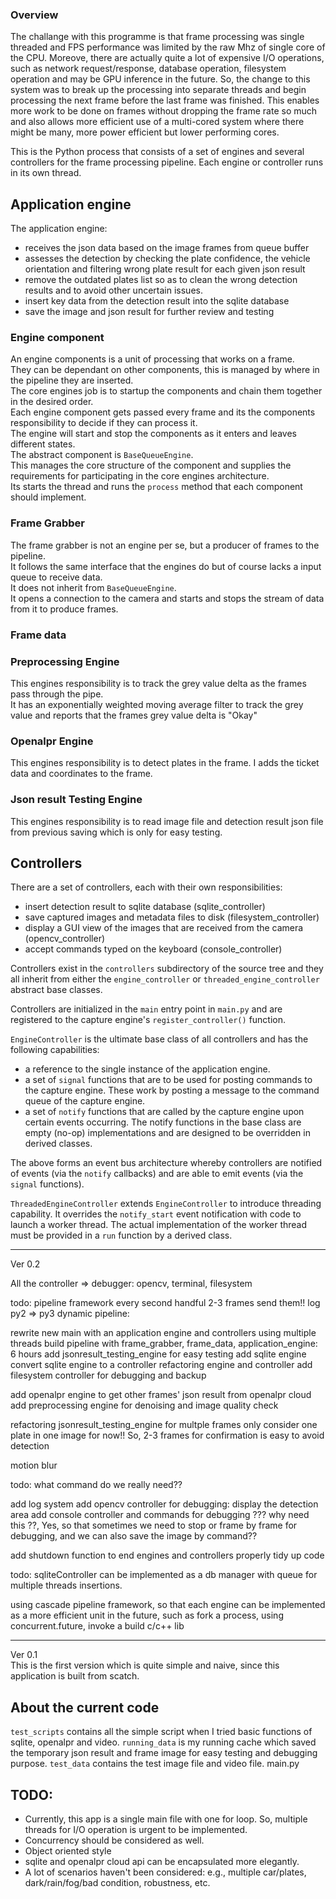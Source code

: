 ### Overview

The challange with this programme is that frame processing was single threaded and FPS performance was limited by the raw Mhz of single core of the CPU. Moreove, there are actually quite a lot of expensive I/O operations, such as network request/response, database operation, filesystem operation and may be GPU inference in the future.
So, the change to this system was to break up the processing into separate threads and begin processing the next frame before the last frame was finished. 
This enables more work to be done on frames without dropping the frame rate so much and also allows more efficient use of a multi-cored system where there might be many, more power efficient but lower performing cores.

This is the Python process that  consists of a set of engines and several controllers for the frame processing pipeline. Each engine or controller runs in its own thread.


## Application engine
The application engine:
- receives the json data based on the image frames from queue buffer
- assesses the detection by checking the plate confidence, the vehicle orientation and filtering wrong plate result for each given json result
- remove the outdated plates list so as to clean the wrong detection results and to avoid other uncertain issues.
- insert key data from the detection result into the sqlite database
- save the image and json result for further review and testing


### Engine component

An engine components is a unit of processing that works on a frame.  
They can be dependant on other components, this is managed by where in the pipeline they are inserted.  
The core engines job is to startup the components and chain them together in the desired order.  
Each engine component gets passed every frame and its the components responsibility to decide if they can process it.  
The engine will start and stop the components as it enters and leaves different states.  
The abstract component is ```BaseQueueEngine```.   
This manages the core structure of the component and supplies the requirements for participating in the core engines architecture.   
Its starts the thread and runs the ```process``` method that each component should implement.

### Frame Grabber

The frame grabber is not an engine per se, but a producer of frames to the pipeline.  
It follows the same interface that the engines do but of course lacks a input queue to receive data.  
It does not inherit from ```BaseQueueEngine```.   
It opens a connection to the camera and starts and stops the stream of data from it to produce frames.

### Frame data


### Preprocessing Engine

This engines responsibility is to track the grey value delta as the frames pass through the pipe.  
It has an exponentially weighted moving average filter to track the grey value and reports that the frames grey value delta is "Okay"


### Openalpr Engine

This engines responsibility is to detect plates in the frame.  I adds the ticket data and coordinates to the frame.

### Json result Testing Engine

This engines responsibility is to read image file and detection result json file from previous saving which is only for easy testing.

###


## Controllers
There are a set of controllers, each with their own responsibilities:
- insert detection result to sqlite database (sqlite_controller)
- save captured images and metadata files to disk (filesystem_controller)
- display a GUI view of the images that are received from the camera (opencv_controller)
- accept commands typed on the keyboard (console_controller)

Controllers exist in the `controllers` subdirectory of the source tree and they all inherit from either the `engine_controller` or `threaded_engine_controller` abstract base classes.

Controllers are initialized in the `main` entry point in `main.py` and are registered to the capture engine's `register_controller()` function.

`EngineController` is the ultimate base class of all controllers and has the following capabilities:
- a reference to the single instance of the application engine.
- a set of `signal` functions that are to be used for posting commands to the capture engine. These work by posting a message to the command queue of the capture engine.
- a set of `notify` functions that are called by the capture engine upon certain events occurring. The notify functions in the base class are empty (no-op) implementations and are designed to be overridden in derived classes.

The above forms an event bus architecture whereby controllers are notified of events (via the `notify` callbacks) and are able to emit events (via the `signal` functions).

`ThreadedEngineController` extends `EngineController` to introduce threading capability.
It overrides the `notify_start` event notification with code to launch a worker thread. The actual implementation of the worker thread must be provided in a `run` function by a derived class.






------------------------

Ver 0.2

All the controller => debugger: opencv, terminal, filesystem 

todo: 
pipeline framework
every second
handful 2-3 frames
send them!!
log
py2 => py3
dynamic pipeline:

rewrite new main with an application engine and controllers using multiple threads
build pipeline with frame_grabber, frame_data, application_engine: 6 hours
add jsonresult_testing_engine for easy testing
add sqlite engine
convert  sqlite engine to a controller
refactoring engine and controller
add filesystem controller for debugging and backup

add openalpr engine to get other frames' json result from openalpr cloud
add preprocessing engine for denoising and image quality check

refactoring jsonresult_testing_engine for multple frames
only consider one plate in one image for now!! So, 2-3 frames for confirmation is easy to avoid detection

motion blur

todo: what command do we really need??

add log system
add opencv controller for debugging: display the detection area
add console controller and commands for debugging  ??? why need this ??, Yes, so that sometimes we need to stop or frame by frame for debugging, 
and we can also save the image by command??

add shutdown function to end engines and controllers properly 
tidy up code


todo:
sqliteController can be implemented as a db manager with queue for multiple threads insertions.


using cascade pipeline framework, so that each engine can be implemented as a more efficient unit in the future, 
such as fork a process, using concurrent.future, invoke a build c/c++ lib



-------------------------

Ver 0.1  
This is the first version which is quite simple and naive, since this application is built from scatch. 

## About the current code
`test_scripts` contains all the simple script when I tried basic functions of sqlite, openalpr and video.
`running_data` is my running cache which saved the temporary json result and frame image for easy testing and debugging purpose.
`test_data` contains the test image file and video file.
main.py 

## TODO:
 - Currently, this app is a single main file with one for loop. So, multiple threads for I/O operation is urgent to be implemented.
 - Concurrency should be considered as well.
 - Object oriented style
 - sqlite and openalpr cloud api can be encapsulated more elegantly.
 - A lot of scenarios haven't been considered: e.g., multiple car/plates, dark/rain/fog/bad condition, robustness, etc.